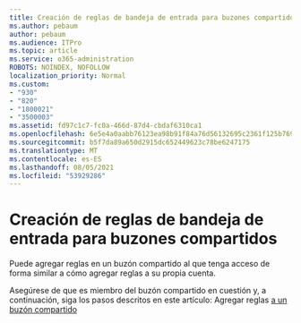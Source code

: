 ```yaml
---
title: Creación de reglas de bandeja de entrada para buzones compartidos
ms.author: pebaum
author: pebaum
ms.audience: ITPro
ms.topic: article
ms.service: o365-administration
ROBOTS: NOINDEX, NOFOLLOW
localization_priority: Normal
ms.custom:
- "930"
- "820"
- "1800021"
- "3500003"
ms.assetid: fd97c1c7-fc0a-466d-87d4-cbdaf6310ca1
ms.openlocfilehash: 6e5e4a0aabb76123ea98b91f84a76d56132695c2361f125b769a6f7fff7bdbaa
ms.sourcegitcommit: b5f7da89a650d2915dc652449623c78be6247175
ms.translationtype: MT
ms.contentlocale: es-ES
ms.lasthandoff: 08/05/2021
ms.locfileid: "53929286"
---
```

# <a name="creating-inbox-rules-for-shared-mailboxes"></a>Creación de reglas de bandeja de entrada para buzones compartidos

Puede agregar reglas en un buzón compartido al que tenga acceso de forma similar a cómo agregar reglas a su propia cuenta.
  
Asegúrese de que es miembro del buzón compartido en cuestión y, a continuación, siga los pasos descritos en este artículo: Agregar reglas [a un buzón compartido](https://support.office.com/article/b0963400-2a51-4c64-afc7-b816d737d164)
  